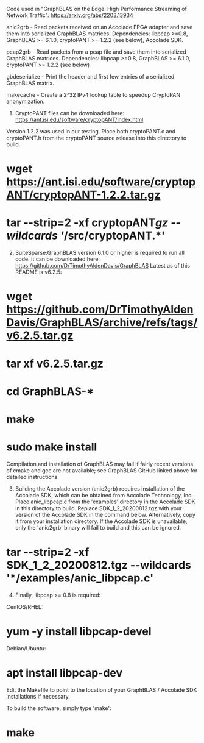 Code used in "GraphBLAS on the Edge: High Performance Streaming of Network Traffic".
https://arxiv.org/abs/2203.13934

anic2grb - Read packets received on an Accolade FPGA adapter and save them into serialized GraphBLAS matrices.
           Dependencies: libpcap >=0.8, GraphBLAS >= 6.1.0, cryptoPANT >= 1.2.2 (see below), Accolade SDK.

pcap2grb - Read packets from a pcap file and save them into serialized GraphBLAS matrices.
           Dependencies: libpcap >=0.8, GraphBLAS >= 6.1.0, cryptoPANT >= 1.2.2 (see below)

gbdeserialize - Print the header and first few entries of a serialized GraphBLAS matrix.

makecache - Create a 2^32 IPv4 lookup table to speedup CryptoPAN anonymization.

1) CryptoPANT files can be downloaded here: https://ant.isi.edu/software/cryptopANT/index.html

Version 1.2.2 was used in our testing.
Place both cryptoPANT.c and cryptoPANT.h from the cryptoPANT source release into this directory to build.

# wget https://ant.isi.edu/software/cryptopANT/cryptopANT-1.2.2.tar.gz
# tar --strip=2 -xf cryptopANT*gz --wildcards '*/src/cryptopANT.*'

2) SuiteSparse:GraphBLAS version 6.1.0 or higher is required to run all code.
It can be downloaded here: https://github.com/DrTimothyAldenDavis/GraphBLAS
Latest as of this README is v6.2.5:

# wget https://github.com/DrTimothyAldenDavis/GraphBLAS/archive/refs/tags/v6.2.5.tar.gz
# tar xf v6.2.5.tar.gz
# cd GraphBLAS-*
# make
# sudo make install

Compilation and installation of GraphBLAS may fail if fairly recent versions of cmake and gcc are not available; see GraphBLAS GitHub linked above for detailed instructions.

3) Building the Accolade version (anic2grb) requires installation of the Accolade SDK, which can be obtained from Accolade Technology, Inc.
Place anic_libpcap.c from the 'examples' directory in the Accolade SDK in this directory to build.
Replace SDK_1_2_20200812.tgz with your version of the Accolade SDK in the command below.  Alternatively, copy it from your installation directory.
If the Accolade SDK is unavailable, only the 'anic2grb' binary will fail to build and this can be ignored.

# tar --strip=2 -xf SDK_1_2_20200812.tgz --wildcards '*/examples/anic_libpcap.c'

4) Finally, libpcap >= 0.8 is required:

CentOS/RHEL:

# yum -y install libpcap-devel

Debian/Ubuntu:

# apt install libpcap-dev

Edit the Makefile to point to the location of your GraphBLAS / Accolade SDK installations if necessary.

To build the software, simply type 'make':

# make

